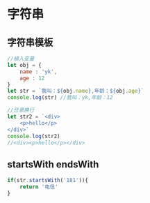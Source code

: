 # 字符串

## 字符串模板

```javascript
//植入变量
let obj = {
    name : 'yk',
    age : 12
}
let str = `我叫：${obj.name},年龄：${obj.age}`
console.log(str) //我叫：yk,年龄：12

//任意换行
let str2 = `<div>
    <p>hello</p>
</div>`
console.log(str2)
//<div><p>hello</p></div>
```

## startsWith endsWith
```javascript
if(str.startsWith('181')){
    return '电信'
}
```